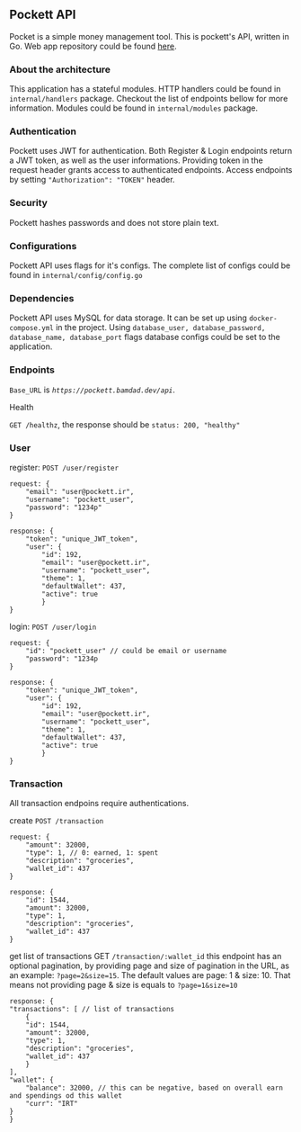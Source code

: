 ## Pockett API

Pocket is a simple money management tool. This is pockett's API, written in Go. Web app repository could be found [here]().

### About the architecture
This application has a stateful modules. HTTP handlers could be found in `internal/handlers` package. Checkout the list of endpoints bellow for more information. Modules could be found in `internal/modules` package.

### Authentication
Pockett uses JWT for authentication. Both Register & Login endpoints return a JWT token, as well as the user informations. Providing token in the request header grants access to authenticated endpoints. Access endpoints by setting `"Authorization": "TOKEN"` header.

### Security
Pockett hashes passwords and does not store plain text.

### Configurations
Pockett API uses flags for it's configs. The complete list of configs could be found in `internal/config/config.go`

### Dependencies
Pockett API uses MySQL for data storage. It can be set up using `docker-compose.yml` in the project. Using `database_user, database_password, database_name, database_port` flags database configs could be set to the application.

### Endpoints
`Base_URL` is _`https://pockett.bamdad.dev/api`_.

Health

`GET /healthz`, the response should be `status: 200, "healthy"`

### User

register: `POST /user/register`
```
request: {
    "email": "user@pockett.ir",
    "username": "pockett_user",
    "password": "1234p"
}
```
```
response: {
    "token": "unique_JWT_token",
    "user": {
        "id": 192,
        "email": "user@pockett.ir",
        "username": "pockett_user",
        "theme": 1,
        "defaultWallet": 437,
        "active": true
        }
}
```

login: `POST /user/login`
```
request: {
    "id": "pockett_user" // could be email or username
    "password": "1234p
}
```
```
response: {
    "token": "unique_JWT_token",
    "user": {
        "id": 192,
        "email": "user@pockett.ir",
        "username": "pockett_user",
        "theme": 1,
        "defaultWallet": 437,
        "active": true
        }
}
```
### Transaction
All transaction endpoins require authentications.

create `POST /transaction`
```
request: {
    "amount": 32000,
    "type": 1, // 0: earned, 1: spent
    "description": "groceries",
    "wallet_id": 437
}
```
```
response: {
    "id": 1544,
    "amount": 32000,
    "type": 1,
    "description": "groceries",
    "wallet_id": 437
}
```

get list of transactions GET `/transaction/:wallet_id`
this endpoint has an optional pagination, by providing page and size of pagination in the URL, as an example: `?page=2&size=15`. The default values are page: 1 & size: 10. That means not providing page & size is equals to `?page=1&size=10`
```
response: {
"transactions": [ // list of transactions
    {
    "id": 1544,
    "amount": 32000,
    "type": 1,
    "description": "groceries",
    "wallet_id": 437
    }
],
"wallet": {
    "balance": 32000, // this can be negative, based on overall earn and spendings od this wallet
    "curr": "IRT"
}
}
```